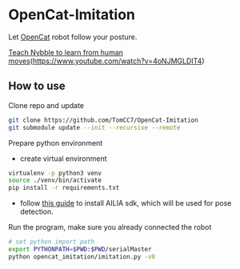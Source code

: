 # OpenCat-Imitation

Let [OpenCat](https://github.com/PetoiCamp/OpenCat) robot follow your posture.

[Teach Nybble to learn from human moves](https://i.ytimg.com/vi/4oNJMGLDIT4/maxresdefault.jpg)(https://www.youtube.com/watch?v=4oNJMGLDIT4)


## How to use

Clone repo and update

```bash
git clone https://github.com/TomCC7/OpenCat-Imitation
git submodule update --init --recursive --remote
```

Prepare python environment

+ create virtual environment

```bash
virtualenv -p python3 venv
source ./venv/bin/activate
pip install -r requirements.txt
```

+ follow [this guide](https://github.com/axinc-ai/ailia-models/blob/master/TUTORIAL.md) to install AILIA sdk, which will be used for pose detection.

Run the program, make sure you already connected the robot

```bash
# set python import path
export PYTHONPATH=$PWD:$PWD/serialMaster
python opencat_imitation/imitation.py -v0
```

